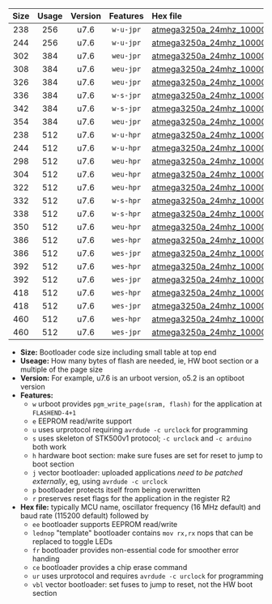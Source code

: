 |Size|Usage|Version|Features|Hex file|
|:-:|:-:|:-:|:-:|:--|
|238|256|u7.6|`w-u-jpr`|[atmega3250a_24mhz_1000000bps_ur_vbl.hex](https://raw.githubusercontent.com/stefanrueger/urboot/main/atmega3250a_24mhz_1000000bps_ur_vbl.hex)|
|244|256|u7.6|`w-u-jpr`|[atmega3250a_24mhz_1000000bps_lednop_ur_vbl.hex](https://raw.githubusercontent.com/stefanrueger/urboot/main/atmega3250a_24mhz_1000000bps_lednop_ur_vbl.hex)|
|302|384|u7.6|`weu-jpr`|[atmega3250a_24mhz_1000000bps_ee_ur_vbl.hex](https://raw.githubusercontent.com/stefanrueger/urboot/main/atmega3250a_24mhz_1000000bps_ee_ur_vbl.hex)|
|308|384|u7.6|`weu-jpr`|[atmega3250a_24mhz_1000000bps_ee_lednop_ur_vbl.hex](https://raw.githubusercontent.com/stefanrueger/urboot/main/atmega3250a_24mhz_1000000bps_ee_lednop_ur_vbl.hex)|
|326|384|u7.6|`weu-jpr`|[atmega3250a_24mhz_1000000bps_ee_lednop_fr_ur_vbl.hex](https://raw.githubusercontent.com/stefanrueger/urboot/main/atmega3250a_24mhz_1000000bps_ee_lednop_fr_ur_vbl.hex)|
|336|384|u7.6|`w-s-jpr`|[atmega3250a_24mhz_1000000bps_vbl.hex](https://raw.githubusercontent.com/stefanrueger/urboot/main/atmega3250a_24mhz_1000000bps_vbl.hex)|
|342|384|u7.6|`w-s-jpr`|[atmega3250a_24mhz_1000000bps_lednop_vbl.hex](https://raw.githubusercontent.com/stefanrueger/urboot/main/atmega3250a_24mhz_1000000bps_lednop_vbl.hex)|
|354|384|u7.6|`weu-jpr`|[atmega3250a_24mhz_1000000bps_ee_lednop_fr_ce_ur_vbl.hex](https://raw.githubusercontent.com/stefanrueger/urboot/main/atmega3250a_24mhz_1000000bps_ee_lednop_fr_ce_ur_vbl.hex)|
|238|512|u7.6|`w-u-hpr`|[atmega3250a_24mhz_1000000bps_ur.hex](https://raw.githubusercontent.com/stefanrueger/urboot/main/atmega3250a_24mhz_1000000bps_ur.hex)|
|244|512|u7.6|`w-u-hpr`|[atmega3250a_24mhz_1000000bps_lednop_ur.hex](https://raw.githubusercontent.com/stefanrueger/urboot/main/atmega3250a_24mhz_1000000bps_lednop_ur.hex)|
|298|512|u7.6|`weu-hpr`|[atmega3250a_24mhz_1000000bps_ee_ur.hex](https://raw.githubusercontent.com/stefanrueger/urboot/main/atmega3250a_24mhz_1000000bps_ee_ur.hex)|
|304|512|u7.6|`weu-hpr`|[atmega3250a_24mhz_1000000bps_ee_lednop_ur.hex](https://raw.githubusercontent.com/stefanrueger/urboot/main/atmega3250a_24mhz_1000000bps_ee_lednop_ur.hex)|
|322|512|u7.6|`weu-hpr`|[atmega3250a_24mhz_1000000bps_ee_lednop_fr_ur.hex](https://raw.githubusercontent.com/stefanrueger/urboot/main/atmega3250a_24mhz_1000000bps_ee_lednop_fr_ur.hex)|
|332|512|u7.6|`w-s-hpr`|[atmega3250a_24mhz_1000000bps.hex](https://raw.githubusercontent.com/stefanrueger/urboot/main/atmega3250a_24mhz_1000000bps.hex)|
|338|512|u7.6|`w-s-hpr`|[atmega3250a_24mhz_1000000bps_lednop.hex](https://raw.githubusercontent.com/stefanrueger/urboot/main/atmega3250a_24mhz_1000000bps_lednop.hex)|
|350|512|u7.6|`weu-hpr`|[atmega3250a_24mhz_1000000bps_ee_lednop_fr_ce_ur.hex](https://raw.githubusercontent.com/stefanrueger/urboot/main/atmega3250a_24mhz_1000000bps_ee_lednop_fr_ce_ur.hex)|
|386|512|u7.6|`wes-hpr`|[atmega3250a_24mhz_1000000bps_ee.hex](https://raw.githubusercontent.com/stefanrueger/urboot/main/atmega3250a_24mhz_1000000bps_ee.hex)|
|386|512|u7.6|`wes-jpr`|[atmega3250a_24mhz_1000000bps_ee_vbl.hex](https://raw.githubusercontent.com/stefanrueger/urboot/main/atmega3250a_24mhz_1000000bps_ee_vbl.hex)|
|392|512|u7.6|`wes-hpr`|[atmega3250a_24mhz_1000000bps_ee_lednop.hex](https://raw.githubusercontent.com/stefanrueger/urboot/main/atmega3250a_24mhz_1000000bps_ee_lednop.hex)|
|392|512|u7.6|`wes-jpr`|[atmega3250a_24mhz_1000000bps_ee_lednop_vbl.hex](https://raw.githubusercontent.com/stefanrueger/urboot/main/atmega3250a_24mhz_1000000bps_ee_lednop_vbl.hex)|
|418|512|u7.6|`wes-hpr`|[atmega3250a_24mhz_1000000bps_ee_lednop_fr.hex](https://raw.githubusercontent.com/stefanrueger/urboot/main/atmega3250a_24mhz_1000000bps_ee_lednop_fr.hex)|
|418|512|u7.6|`wes-jpr`|[atmega3250a_24mhz_1000000bps_ee_lednop_fr_vbl.hex](https://raw.githubusercontent.com/stefanrueger/urboot/main/atmega3250a_24mhz_1000000bps_ee_lednop_fr_vbl.hex)|
|460|512|u7.6|`wes-hpr`|[atmega3250a_24mhz_1000000bps_ee_lednop_fr_ce.hex](https://raw.githubusercontent.com/stefanrueger/urboot/main/atmega3250a_24mhz_1000000bps_ee_lednop_fr_ce.hex)|
|460|512|u7.6|`wes-jpr`|[atmega3250a_24mhz_1000000bps_ee_lednop_fr_ce_vbl.hex](https://raw.githubusercontent.com/stefanrueger/urboot/main/atmega3250a_24mhz_1000000bps_ee_lednop_fr_ce_vbl.hex)|

- **Size:** Bootloader code size including small table at top end
- **Useage:** How many bytes of flash are needed, ie, HW boot section or a multiple of the page size
- **Version:** For example, u7.6 is an urboot version, o5.2 is an optiboot version
- **Features:**
  + `w` urboot provides `pgm_write_page(sram, flash)` for the application at `FLASHEND-4+1`
  + `e` EEPROM read/write support
  + `u` uses urprotocol requiring `avrdude -c urclock` for programming
  + `s` uses skeleton of STK500v1 protocol; `-c urclock` and `-c arduino` both work
  + `h` hardware boot section: make sure fuses are set for reset to jump to boot section
  + `j` vector bootloader: uploaded applications *need to be patched externally*, eg, using `avrdude -c urclock`
  + `p` bootloader protects itself from being overwritten
  + `r` preserves reset flags for the application in the register R2
- **Hex file:** typically MCU name, oscillator frequency (16 MHz default) and baud rate (115200 default) followed by
  + `ee` bootloader supports EEPROM read/write
  + `lednop` "template" bootloader contains `mov rx,rx` nops that can be replaced to toggle LEDs
  + `fr` bootloader provides non-essential code for smoother error handing
  + `ce` bootloader provides a chip erase command
  + `ur` uses urprotocol and requires `avrdude -c urclock` for programming
  + `vbl` vector bootloader: set fuses to jump to reset, not the HW boot section
